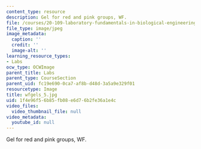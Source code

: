 ```yaml
---
content_type: resource
description: Gel for red and pink groups, WF.
file: /courses/20-109-laboratory-fundamentals-in-biological-engineering-fall-2007/1f4e96f56b85fb08e6d76b2fe36a1e4c_wfgels_5.jpg
file_type: image/jpeg
image_metadata:
  caption: ''
  credit: ''
  image-alt: ''
learning_resource_types:
- Labs
ocw_type: OCWImage
parent_title: Labs
parent_type: CourseSection
parent_uid: fc19e690-0ca7-af8b-d48d-3a5a9e329f01
resourcetype: Image
title: wfgels_5.jpg
uid: 1f4e96f5-6b85-fb08-e6d7-6b2fe36a1e4c
video_files:
  video_thumbnail_file: null
video_metadata:
  youtube_id: null
---
```

Gel for red and pink groups, WF.

